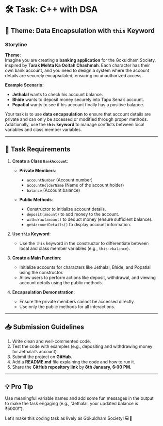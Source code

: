 # 🛠️ Task: C++ with DSA  

## 🎯 Theme: Data Encapsulation with `this` Keyword  

### Storyline  
**Theme:**  
Imagine you are creating a **banking application** for the Gokuldham Society, inspired by **Tarak Mehta Ka Ooltah Chashmah**. Each character has their own bank account, and you need to design a system where the account details are securely encapsulated, ensuring no unauthorized access.  

**Example Scenario:**  
- **Jethalal** wants to check his account balance.  
- **Bhide** wants to deposit money securely into Tapu Sena’s account.  
- **Popatlal** wants to see if his account finally has a positive balance.  

Your task is to use **data encapsulation** to ensure that account details are private and can only be accessed or modified through proper methods. Additionally, use the **`this` keyword** to manage conflicts between local variables and class member variables.  

---

## 📝 Task Requirements  

1. **Create a Class `BankAccount`**:  
   - **Private Members**:  
     - `accountNumber` (Account number)  
     - `accountHolderName` (Name of the account holder)  
     - `balance` (Account balance)  

   - **Public Methods**:  
     - Constructor to initialize account details.  
     - `deposit(amount)` to add money to the account.  
     - `withdraw(amount)` to deduct money (ensure sufficient balance).  
     - `getAccountDetails()` to display account information.  

2. **Use `this` Keyword**:  
   - Use the `this` keyword in the constructor to differentiate between local and class member variables (e.g., `this->balance`).  

3. **Create a Main Function**:  
   - Initialize accounts for characters like Jethalal, Bhide, and Popatlal using the constructor.  
   - Allow users to perform actions like deposit, withdrawal, and viewing account details using the public methods.  

4. **Encapsulation Demonstration**:  
   - Ensure the private members cannot be accessed directly.  
   - Use only the public methods for all interactions.  

---

## 📥 Submission Guidelines  
1. Write clean and well-commented code.  
2. Test the code with examples (e.g., depositing and withdrawing money for Jethalal’s account).  
3. Submit the project on **GitHub**.  
4. Add a **README.md** file explaining the code and how to run it.  
5. Share the **GitHub repository link** by **8th January, 6:00 PM**.  

---

## 💡 Pro Tip  
Use meaningful variable names and add some fun messages in the output to make the task engaging (e.g., “Jethalal, your updated balance is ₹5000!”).  

Let’s make this coding task as lively as Gokuldham Society! 💻🎉
